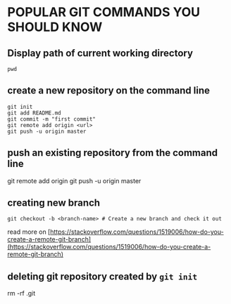 # POPULAR GIT COMMANDS YOU SHOULD KNOW

## Display path of current working directory

```
pwd 
```
## create a new repository on the command line
```
git init
git add README.md
git commit -m "first commit"
git remote add origin <url>
git push -u origin master
```

## push an existing repository from the command line
git remote add origin <url>
git push -u origin master

## creating new branch
```
git checkout -b <branch-name> # Create a new branch and check it out

``` 
read more on [https://stackoverflow.com/questions/1519006/how-do-you-create-a-remote-git-branch](https://stackoverflow.com/questions/1519006/how-do-you-create-a-remote-git-branch)

## deleting git repository created by ```git init```
rm -rf .git